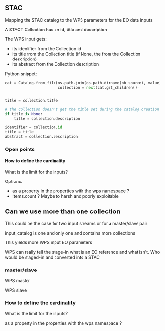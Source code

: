 ## STAC

Mapping the STAC catalog to the WPS parameters for the EO data inputs

A STACT Collection has an id, title and description

The WPS input gets:

- its identifier from the Collection id
- its title from the Collection title (if None, the from the Collection description)
- its abstract from the Collection description

Python snippet: 

```python
cat = Catalog.from_file(os.path.join(os.path.dirname(nb_source), value))
                        collection = next(cat.get_children())


title = collection.title

# the collection doesn't get the title set during the catalog creation
if title is None:
    title = collection.description

identifier = collection.id
title = title
abstract = collection.description
```

### Open points

#### How to define the cardinality

What is the limit for the inputs?

Options:

- as a property in the properties with the wps namespace ?
- Items.count ? Maybe to harsh and poorly exploitable 


## Can we use more than one collection

This could be the case for two input streams or for a master/slave pair 

input_catalog is one and only one and contains more collections

This yields more WPS input EO parameters

WPS can really tell the stage-in what is an EO reference and what isn't. Who would be staged-in and converted into a STAC

### master/slave

WPS master

WPS slave


### How to define the cardinality

What is the limit for the inputs?

as a property in the properties with the wps namespace ?
